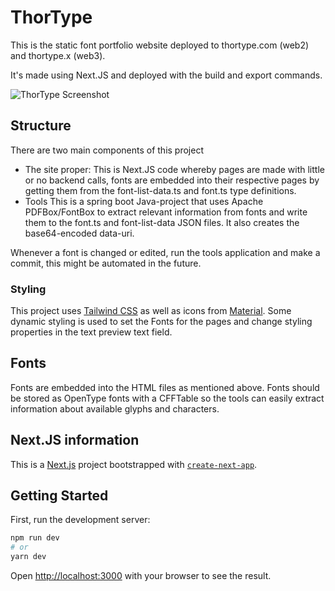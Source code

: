
# ThorType

This is the static font portfolio website deployed to thortype.com (web2) and thortype.x (web3).

It's made using Next.JS and deployed with the build and export commands.

<img src="docs/img/thortype-screenshot.png" alt="ThorType Screenshot">

## Structure

There are two main components of this project
- The site proper:
  This is Next.JS code whereby pages are made with little or no backend calls, fonts are embedded into their respective pages by getting them from the font-list-data.ts and font.ts type definitions.
- Tools
  This is a spring boot Java-project that uses Apache PDFBox/FontBox to extract relevant information from fonts and write them to the font.ts and font-list-data JSON files.
  It also creates the base64-encoded data-uri.

Whenever a font is changed or edited, run the tools application and make a commit, this might be automated in the future.

### Styling

This project uses [Tailwind CSS](https://tailwindcss.com/) as well as icons from [Material](https://www.npmjs.com/package/@mui/material).
Some dynamic styling is used to set the Fonts for the pages and change styling properties in the text preview text field.

## Fonts

Fonts are embedded into the HTML files as mentioned above.
Fonts should be stored as OpenType fonts with a CFFTable so the tools can easily extract information about available glyphs and characters.

## Next.JS information

This is a [Next.js](https://nextjs.org/) project bootstrapped with [`create-next-app`](https://github.com/vercel/next.js/tree/canary/packages/create-next-app).

## Getting Started

First, run the development server:

```bash
npm run dev
# or
yarn dev
```

Open [http://localhost:3000](http://localhost:3000) with your browser to see the result.
